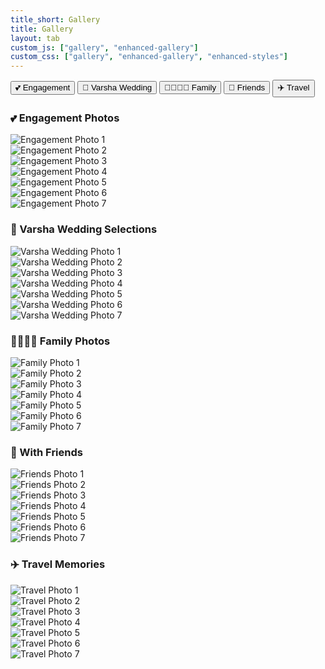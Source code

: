 ```yaml
---
title_short: Gallery
title: Gallery
layout: tab
custom_js: ["gallery", "enhanced-gallery"]
custom_css: ["gallery", "enhanced-gallery", "enhanced-styles"]
---
```


<div class="sectional-gallery">
  <div class="section-tabs">
    <button class="section-tab active" data-section="engagement">💕 Engagement</button>
    <button class="section-tab" data-section="varsha-wedding">📸 Varsha Wedding</button>
    <button class="section-tab" data-section="family">👨‍👩‍👧‍👦 Family</button>
    <button class="section-tab" data-section="friends">👫 Friends</button>
    <button class="section-tab" data-section="travel">✈️ Travel</button>
  </div>

<!-- Engagement Photos Section -->
<div class="gallery-section active" id="engagement-section">
    <h3>💕 Engagement Photos</h3>
    <div class="modern-gallery-grid">
        <div class="gallery-item">
            <img src="assets/engagement/photo1.jpg" alt="Engagement Photo 1">
        </div>
        <div class="gallery-item">
            <img src="assets/engagement/photo2.jpg" alt="Engagement Photo 2">
        </div>
        <div class="gallery-item">
            <img src="assets/engagement/photo3.jpg" alt="Engagement Photo 3">
        </div>
        <div class="gallery-item">
            <img src="assets/engagement/photo4.jpg" alt="Engagement Photo 4">
        </div>
        <div class="gallery-item">
            <img src="assets/engagement/photo5.jpg" alt="Engagement Photo 5">
        </div>
        <div class="gallery-item">
            <img src="assets/engagement/photo6.jpg" alt="Engagement Photo 6">
        </div>
        <div class="gallery-item">
            <img src="assets/engagement/photo7.jpg" alt="Engagement Photo 7">
        </div>
    </div>
</div>

<!-- Varsha Wedding Photos Section -->
<div class="gallery-section" id="varsha-wedding-section">
    <h3>💍 Varsha Wedding Selections</h3>
    <div class="modern-gallery-grid">
            <div class="gallery-item">
                    <img src="assets/varsha-wedding/photo1.jpg" alt="Varsha Wedding Photo 1">
            </div>
            <div class="gallery-item">
                    <img src="assets/varsha-wedding/photo2.jpg" alt="Varsha Wedding Photo 2">
            </div>
            <div class="gallery-item">
                    <img src="assets/varsha-wedding/photo3.jpg" alt="Varsha Wedding Photo 3">
            </div>
            <div class="gallery-item">
                    <img src="assets/varsha-wedding/photo4.jpg" alt="Varsha Wedding Photo 4">
            </div>
            <div class="gallery-item">
                    <img src="assets/varsha-wedding/photo5.jpg" alt="Varsha Wedding Photo 5">
            </div>
            <div class="gallery-item">
                    <img src="assets/varsha-wedding/photo6.jpg" alt="Varsha Wedding Photo 6">
            </div>
            <div class="gallery-item">
                    <img src="assets/varsha-wedding/photo7.jpg" alt="Varsha Wedding Photo 7">
            </div>
    </div>
</div>

<!-- Family Photos Section -->
<div class="gallery-section" id="family-section">
    <h3>👨‍👩‍👧‍👦 Family Photos</h3>
    <div class="modern-gallery-grid">
        <div class="gallery-item">
            <img src="assets/family/photo1.jpg" alt="Family Photo 1">
        </div>
        <div class="gallery-item">
            <img src="assets/family/photo2.jpg" alt="Family Photo 2">
        </div>
        <div class="gallery-item">
            <img src="assets/family/photo3.jpg" alt="Family Photo 3">
        </div>
        <div class="gallery-item">
            <img src="assets/family/photo4.jpg" alt="Family Photo 4">
        </div>
        <div class="gallery-item">
            <img src="assets/family/photo5.jpg" alt="Family Photo 5">
        </div>
        <div class="gallery-item">
            <img src="assets/family/photo6.jpg" alt="Family Photo 6">
        </div>
        <div class="gallery-item">
            <img src="assets/family/photo7.jpg" alt="Family Photo 7">
        </div>
    </div>
</div>

<!-- Friends Photos Section -->
<div class="gallery-section" id="friends-section">
    <h3>👫 With Friends</h3>
    <div class="modern-gallery-grid">
        <div class="gallery-item">
            <img src="assets/friends/photo1.jpg" alt="Friends Photo 1">
        </div>
        <div class="gallery-item">
            <img src="assets/friends/photo2.jpg" alt="Friends Photo 2">
        </div>
        <div class="gallery-item">
            <img src="assets/friends/photo3.jpg" alt="Friends Photo 3">
        </div>
        <div class="gallery-item">
            <img src="assets/friends/photo4.jpg" alt="Friends Photo 4">
        </div>
        <div class="gallery-item">
            <img src="assets/friends/photo5.jpg" alt="Friends Photo 5">
        </div>
        <div class="gallery-item">
            <img src="assets/friends/photo6.jpg" alt="Friends Photo 6">
        </div>
        <div class="gallery-item">
            <img src="assets/friends/photo7.jpg" alt="Friends Photo 7">
        </div>
    </div>
</div>

<!-- Travel Photos Section -->
<div class="gallery-section" id="travel-section">
    <h3>✈️ Travel Memories</h3>
    <div class="modern-gallery-grid">
        <div class="gallery-item">
            <img src="assets/travel/photo1.jpg" alt="Travel Photo 1">
        </div>
        <div class="gallery-item">
            <img src="assets/travel/photo2.jpg" alt="Travel Photo 2">
        </div>
        <div class="gallery-item">
            <img src="assets/travel/photo3.jpg" alt="Travel Photo 3">
        </div>
        <div class="gallery-item">
            <img src="assets/travel/photo4.jpg" alt="Travel Photo 4">
        </div>
        <div class="gallery-item">
            <img src="assets/travel/photo5.jpg" alt="Travel Photo 5">
        </div>
        <div class="gallery-item">
            <img src="assets/travel/photo6.jpg" alt="Travel Photo 6">
        </div>
        <div class="gallery-item">
            <img src="assets/travel/photo7.jpg" alt="Travel Photo 7">
        </div>
    </div>
</div>
</div>
